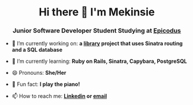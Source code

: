 <h1 align="center">Hi there 👋 I'm Mekinsie</h1>
<h3 align="center">Junior Software Developer Student Studying at <a href="https://www.epicodus.com/">Epicodus</a></h3>

<!--
**mekinsie/mekinsie** is a ✨ _special_ ✨ repository because its `README.md` (this file) appears on your GitHub profile.
- 👯 I’m looking to collaborate on ... 
- 🤔 I’m looking for help with ...
- 💬 Ask me about ... ⚡ 
-->
- 🔭 I’m currently working on: **a <a href="https://github.com/mekinsie/library">library</a> project that uses Sinatra routing and a SQL database** 

- 🌱 I’m currently learning: **Ruby on Rails, Sinatra, Capybara, PostgreSQL** 

- 😄 Pronouns: **She/Her**

- 🎹 Fun fact: **I play the piano!** 

- 📫 How to reach me: **<a href="https://www.linkedin.com/in/mekinsie/" target="_blank">Linkedin</a> or <a href="mailto:mekinsie.aja@gmail.com" target="_blank">email</a></li>**
